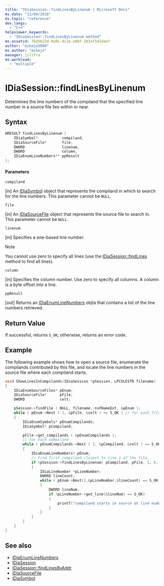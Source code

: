 ```yaml
---
title: "IDiaSession::findLinesByLinenum | Microsoft Docs"
ms.date: "11/04/2016"
ms.topic: "reference"
dev_langs:
  - "C++"
helpviewer_keywords:
  - "IDiaSession::findLinesByLinenum method"
ms.assetid: 76d5622d-9a91-4c2a-a98f-263af5d1daef
author: "mikejo5000"
ms.author: "mikejo"
manager: jillfra
ms.workload:
  - "multiple"
---
```

# IDiaSession::findLinesByLinenum
Determines the line numbers of the compiland that the specified line number in a source file lies within or near.

## Syntax

```C++
HRESULT findLinesByLinenum ( 
    IDiaSymbol*           compiland,
    IDiaSourceFile*       file,
    DWORD                 linenum,
    DWORD                 column,
    IDiaEnumLineNumbers** ppResult
);
```

#### Parameters
`compiland`

[in] An [IDiaSymbol](../../debugger/debug-interface-access/idiasymbol.md) object that represents the compiland in which to search for the line numbers. This parameter cannot be `NULL`.

`file`

[in] An [IDiaSourceFile](../../debugger/debug-interface-access/idiasourcefile.md) object that represents the source file to search in. This parameter cannot be `NULL`.

`linenum`

[in] Specifies a one-based line number.

> [!NOTE]
> You cannot use zero to specify all lines (use the [IDiaSession::findLines](../../debugger/debug-interface-access/idiasession-findlines.md) method to find all lines).

`column`

[in] Specifies the column number. Use zero to specify all columns. A column is a byte offset into a line.

`ppResult`

[out] Returns an [IDiaEnumLineNumbers](../../debugger/debug-interface-access/idiaenumlinenumbers.md) objta that contains a list of the line numbers retrieved.

## Return Value
If successful, returns `S_OK`; otherwise, returns an error code.

## Example
The following example shows how to open a source file, enumerate the compilands contributed by this file, and locate the line numbers in the source file where each compiland starts.

```C++
void ShowLinesInCompilands(IDiaSession *pSession, LPCOLESTR filename)
{
    IDiaEnumSourceFiles* pEnum;
    IDiaSourceFile*      pFile;
    DWORD                celt;

    pSession->findFile ( NULL, filename, nsFNameExt, &pEnum );
    while ( pEnum->Next ( 1, &pFile, &celt ) == S_OK ) // for each file
    {
        IDiaEnumSymbols* pEnumCompilands;
        IDiaSymbol* pCompiland;

        pFile->get_compilands ( &pEnumCompilands );
        // for each compiland
        while ( pEnumCompilands->Next ( 1, &pCompiland, &celt ) == S_OK )
        {
            IDiaEnumLineNumbers* pEnum;
            // Find first compiland closest to line 1 of the file.
            if (pSession->findLinesByLinenum( pCompiland, pFile, 1, 0, &pEnum ) == S_OK)
            {
                IDiaLineNumber *pLineNumber;
                DWORD lineCount;
                while ( pEnum->Next(1,&pLineNumber,&lineCount) == S_OK)
                {
                    DWORD lineNum;
                    if (pLineNumber->get_line(&lineNum) == S_OK)
                    {
                        printf("compiland starts in source at line number = %lu\n",lineNum);
                    }
                }
            }
        }
    }
}
```

## See also
- [IDiaEnumLineNumbers](../../debugger/debug-interface-access/idiaenumlinenumbers.md)
- [IDiaSession](../../debugger/debug-interface-access/idiasession.md)
- [IDiaSession::findLinesByAddr](../../debugger/debug-interface-access/idiasession-findlinesbyaddr.md)
- [IDiaSourceFile](../../debugger/debug-interface-access/idiasourcefile.md)
- [IDiaSymbol](../../debugger/debug-interface-access/idiasymbol.md)
